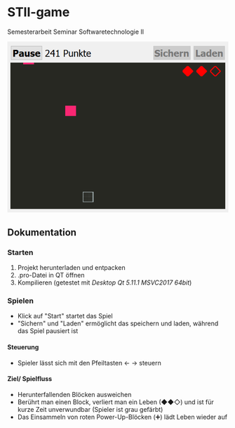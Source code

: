 # STII-game
Semesterarbeit Seminar Softwaretechnologie II
<p align="center" width="200">
  <img src="https://github.com/stereolith/STII-game/raw/master/docs/stII.gif">
</p>

## Dokumentation
### Starten
1. Projekt herunterladen und entpacken
2. .pro-Datei in QT öffnen
3. Kompilieren
(getestet mit _Desktop Qt 5.11.1 MSVC2017 64bit_)

### Spielen
- Klick auf "Start" startet das Spiel
- "Sichern" und "Laden" ermöglicht das speichern und laden, während das Spiel pausiert ist
#### Steuerung
- Spieler lässt sich mit den Pfeiltasten ←  → steuern
#### Ziel/ Spielfluss
- Herunterfallenden Blöcken ausweichen
- Berührt man einen Block, verliert man ein Leben (◆◆◇) und ist für kurze Zeit unverwundbar (Spieler ist grau gefärbt)
- Das Einsammeln von roten Power-Up-Blöcken (➕) lädt Leben wieder auf
